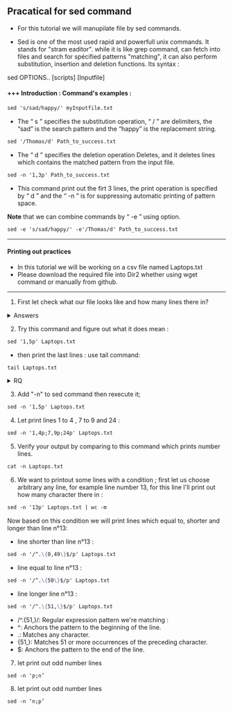 ##  Pracatical for sed command

 * For this tutorial we will manupilate file by sed commands.

 * Sed is one of the most used rapid and powerfull unix commands. It stands for "stram eaditor". while it is like grep command, can fetch into files and search for spécified patterns "matching", it can also perform substitution, insertion and deletion functions. Its syntax : 

sed OPTIONS.. [scripts] [Inputfile]

#### +++ Introduction : Command's examples : 

```markdown
sed 's/sad/happy/' myInputfile.txt
```

 * The “ s ” specifies the substitution operation, “ / ” are delimiters, the “sad” is the search pattern and the “happy” is the replacement string.

```markdown
sed '/Thomas/d' Path_to_success.txt 
```

 * The “ d ” specifies the deletion operation Deletes, and it deletes lines which contains the matched pattern from the input file.

```markdown 
sed -n '1,3p' Path_to_success.txt 
```
  
 * This command print out the firt 3 lines, the print operation is specified by “ d ” and the “ -n ” is for suppressing automatic printing of pattern space.

**Note** that we can combine commands by “ -e ” using option. 

```markdown
sed -e 's/sad/happy/' -e'/Thomas/d' Path_to_success.txt 
```

---------------------------------------------------------------------------------------------------------------------------------
#### Printing out practices


* In this tutorial we will be working on a csv file named Laptops.txt 
* Please download the required file into Dir2 whether using wget command or manually from github.
---------------------------------------------------------------------------------------------------------------------------------

1. First let check what our file looks like and how many lines there in? 
<details>
<summary>Answers</summary>

```markdown
cat Laptops.txt
```
```markdown
wc -l Laptops.txt
```
</details>

2. Try this command and figure out what it does mean : 

```markdown
sed '1,5p' Laptops.txt
```

- then print the last lines : use tail command: 

```markdown
tail Laptops.txt
```
<details>
<summary> RQ </summary>
<p>- Notice there is no difference between the two outputs, means the first command printed out all the file.
You could also use this specified command to print all the file : </p>

```markdown
sed -n 'p' Laptops.txt 
```
</details>

3. Add "-n" to sed command then rexecute it; 

```markdown
sed -n '1,5p' Laptops.txt
```

4. Let print lines 1 to 4 , 7 to 9 and 24 : 

```markdown
sed -n '1,4p;7,9p;24p' Laptops.txt 
```

5. Verify your output by comparing to this command which prints number lines. 

```markdown
cat -n Laptops.txt 
```

6. We want to printout some lines with a condition ; first let us choose arbitrary any line, for example line number 13, for this line I'll print out how many character there in : 

```markdown
sed -n '13p' Laptops.txt | wc -m 
```

Now based on this condition we will print lines which equal to, shorter and longer than line n°13:

* line shorter than line n°13 : 

```markdown
sed -n '/^.\{0,49\}$/p' Laptops.txt
```
 
* line equal to line n°13 : 

```markdown
sed -n '/^.\{50\}$/p' Laptops.txt
```

* line longer line n°13 : 

```markdown
sed -n '/^.\{51,\}$/p' Laptops.txt
```

* /^.\{51,\}/: Regular expression pattern we're matching :
* ^: Anchors the pattern to the beginning of the line.
* .: Matches any character.
* \{51,\}: Matches 51 or more occurrences of the preceding character.
* $: Anchors the pattern to the end of the line.

7. let print out odd number lines 

```markdown
sed -n 'p;n’  
```

8. let print out odd number lines 

```markdown
sed -n ‘n;p’ 
```





















